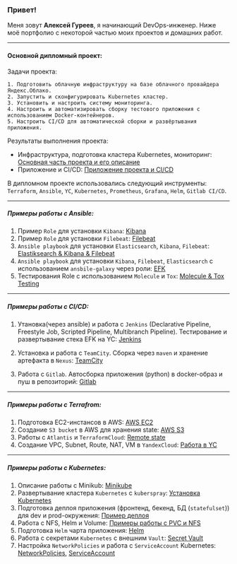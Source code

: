 
### Привет!

Меня зовут **Алексей Гуреев**, я начинающий DevOps-инженер. Ниже моё портфолио с некоторой частью моих проектов и домашних работ.

---
#### Основной дипломный проект:

Задачи проекта:
```
1. Подготовить облачную инфраструктуру на базе облачного провайдера Яндекс.Облако.
2. Запустить и сконфигурировать Kubernetes кластер.
3. Установить и настроить систему мониторинга.
4. Настроить и автоматизировать сборку тестового приложения с использованием Docker-контейнеров.
5. Настроить CI/CD для автоматической сборки и развёртывания приложения.
```
Результаты выполнения проекта:
- Инфраструктура, подготовка кластера Kubernetes, мониторинг: [Основная часть проекта и его описание](https://github.com/AlexDies/DipIomInfrastructure) 
- Приложение и CI/CD: [Приложение проекта и CI/CD](https://gitlab.com/alex1094/superapp)

В дипломном проекте использовались следующий инструменты: `Terraform`, `Ansible`, `YC`, `Kubernetes`, `Prometheus`, `Grafana`, `Helm`, `Gitlab CI/CD`.

---
##### Примеры работы с Ansible:
1. Пример `Role` для установки `Kibana`: [Kibana](https://github.com/AlexDies/kibana-role)
2. Пример `Role` для установки `Filebeat`: [Filebeat](https://github.com/AlexDies/filebeat-role/tree/main/playbook)
3. `Ansible playbook` для установки `Elasticsearch`, `Kibana`, `Filebeat`: [Elastiksearch & Kibana & Filebeat](https://github.com/AlexDies/AnsiblePlaybook/tree/Ansible_8_3)
4. `Ansible playbook` для установки `Kibana`, `Filebeat`, `Elasticsearch` с использованием `ansbile-galaxy` через роли: [EFK](https://github.com/AlexDies/AnsiblePlaybook/tree/Ansible_8_4)
5. Тестирования Role с использованием `Molecule` и `Tox`: [Molecule & Tox Testing](https://github.com/AlexDies/AnsiblePlaybook/tree/Ansible_8_5(TestRole))

---
##### Примеры работы с CI/CD:

1. Утановка(через ansible) и работа с `Jenkins` (Declarative Pipeline, Freestyle Job, Scripted Pipeline, Multibranch Pipeline). 
Тестирование и развертывание стека EFK на YC: [Jenkins](https://github.com/AlexDies/homework/blob/main/homework_9_4(Jenkins))

2. Установка и работа с `TeamCity`. 
Сборка через `maven` и хранение артефакта в `Nexus`: [TeamCity](https://github.com/AlexDies/homework/tree/main/homework_9_5(TeamCity))
3. Работа с `Gitlab`. 
Автосборка приложения (python) в docker-образ и пуш в репозиторий: [Gitlab](https://github.com/AlexDies/homework/tree/main/homework_9_6(GitLab))

---
##### Примеры работы с Terrafrom:

1. Подготовка EC2-инстансов в AWS: [AWS EC2](https://github.com/AlexDies/homework/tree/main/homework_7_2(terraform_ec2))
2. Создание `S3 bucket` в AWS для хранения state: [AWS S3](https://github.com/AlexDies/homework/blob/main/homework_7_3(terraform_basic(backend%2Cworkspace)))
3. Работы с `Atlantis` и `TerraformCloud`: [Remote state](https://github.com/AlexDies/homework/tree/main/homework_7_4(terraform%20cloud%2C%20remote%20state%2C%20atlasin))
4. Создание VPC, Subnet, Route, NAT, VM в `YandexCloud`: [Работа в YC](https://github.com/AlexDies/homework/tree/main/homework_15.1(YC(Network)))

---
##### Примеры работы с Kubernetes:

1. Описание работы с Minikub: [Minikube](https://github.com/AlexDies/homework/blob/main/homework_12.1(Kuber%20component))
2. Развертывание кластера `Kubernetes` с `kuberspray`: [Установка Kubernetes](https://github.com/AlexDies/homework/tree/main/homework_12.4(Kuber%20install%20p2%20(kuberspray)))
3. Подготовка деплоя приложения (фронтенд, бекенд, БД (`statefulset`)) для dev и prod-окружения: [Пример деплоя](https://github.com/AlexDies/homework/tree/main/homework_13.1(Pods%2Cdeploy%2C%20service%2C%20ed%2C%20etc.))
4. Работа с NFS, Helm и Volume: [Примеры работы с PVC и NFS](https://github.com/AlexDies/homework/tree/main/homework_13.2(Mount))
5. Подготовка `Helm` чарта приложения: [Helm](https://github.com/AlexDies/homework/tree/main/homework_13.4(Helm%2C%20Jsonnet))
6. Работа с секретами `Kubernetes` с внешним `Vault`: [Secret Vault](https://github.com/AlexDies/homework/tree/main/homework_14.2(Vault))
7. Настройка `NetworkPolicies` и работа с `ServiceAccount` Kubernetes: [NetworkPolicies](https://github.com/AlexDies/homework/tree/main/homework_14.5(NetworkPolicies)), [ServiceAccount](https://github.com/AlexDies/homework/tree/main/homework_14.4(ServiceAccount))

